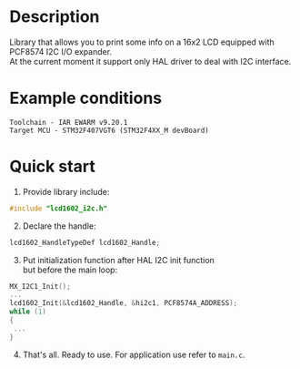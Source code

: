 # Description
Library that allows you to print some info on a 16x2 LCD equipped with PCF8574 I2C I/O expander.  
At the current moment it support only HAL driver to deal with I2C interface.

# Example conditions
`Toolchain - IAR EWARM v9.20.1`  
`Target MCU - STM32F407VGT6 (STM32F4XX_M devBoard)`  

# Quick start
1) Provide library include:
```C
#include "lcd1602_i2c.h"
```
2) Declare the handle:
```C
lcd1602_HandleTypeDef lcd1602_Handle;
```
3) Put initialization function after HAL I2C init function    
but before the main loop:
```C
MX_I2C1_Init();
...
lcd1602_Init(&lcd1602_Handle, &hi2c1, PCF8574A_ADDRESS);
while (1)
{
 ...
}
```
4) That's all. Ready to use. For application use refer to `main.c`.
